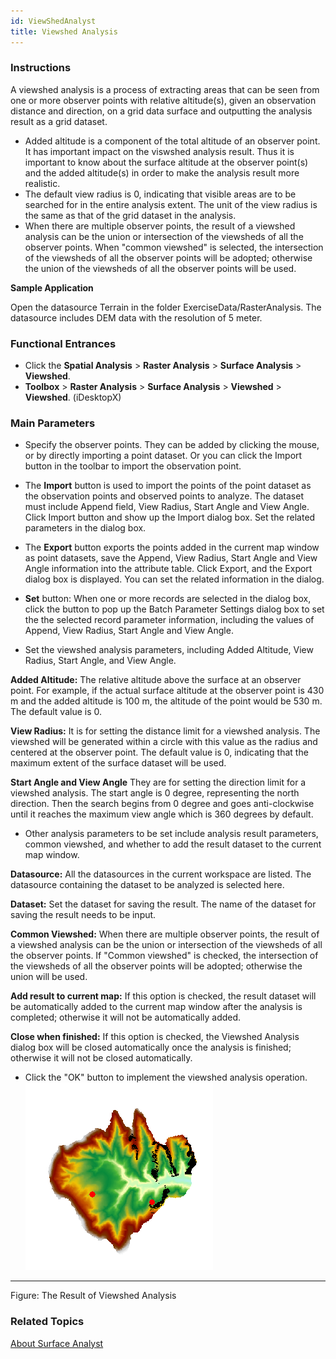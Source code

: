 ```yaml
---
id: ViewShedAnalyst
title: Viewshed Analysis
---
```

### Instructions

A viewshed analysis is a process of extracting areas that can be seen from one or more observer points with relative altitude(s), given an observation distance and direction, on a grid data surface and outputting the analysis result as a grid dataset.

  * Added altitude is a component of the total altitude of an observer point. It has important impact on the viswshed analysis result. Thus it is important to know about the surface altitude at the observer point(s) and the added altitude(s) in order to make the analysis result more realistic.
  * The default view radius is 0, indicating that visible areas are to be searched for in the entire analysis extent. The unit of the view radius is the same as that of the grid dataset in the analysis.
  * When there are multiple observer points, the result of a viewshed analysis can be the union or intersection of the viewsheds of all the observer points. When "common viewshed" is selected, the intersection of the viewsheds of all the observer points will be adopted; otherwise the union of the viewsheds of all the observer points will be used.

**Sample Application**

Open the datasource Terrain in the folder ExerciseData/RasterAnalysis. The datasource includes DEM data with the resolution of 5 meter.

### Functional Entrances

  * Click the **Spatial Analysis** > **Raster Analysis** > **Surface Analysis** > **Viewshed**. 
  * **Toolbox** > **Raster Analysis** > **Surface Analysis** > **Viewshed** > **Viewshed**. (iDesktopX)

### Main Parameters

  * Specify the observer points. They can be added by clicking the mouse, or by directly importing a point dataset. Or you can click the Import button in the toolbar to import the observation point.

  * The **Import** button is used to import the points of the point dataset as the observation points and observed points to analyze. The dataset must include Append field, View Radius, Start Angle and View Angle. Click Import button and show up the Import dialog box. Set the related parameters in the dialog box.
  * The **Export** button exports the points added in the current map window as point datasets, save the Append, View Radius, Start Angle and View Angle information into the attribute table. Click Export, and the Export dialog box is displayed. You can set the related information in the dialog.
  * **Set** button: When one or more records are selected in the dialog box, click the button to pop up the Batch Parameter Settings dialog box to set the the selected record parameter information, including the values of Append, View Radius, Start Angle and View Angle.
* Set the viewshed analysis parameters, including Added Altitude, View Radius, Start Angle, and View Angle.

**Added Altitude:** The relative altitude above the surface at an observer point. For example, if the actual surface altitude at the observer point is 430 m and the added altitude is 100 m, the altitude of the point would be 530 m. The default value is 0.

**View Radius:** It is for setting the distance limit for a viewshed analysis. The viewshed will be generated within a circle with this value as the radius and centered at the observer point. The default value is 0, indicating that the maximum extent of the surface dataset will be used.

**Start Angle and View Angle** They are for setting the direction limit for a viewshed analysis. The start angle is 0 degree, representing the north direction. Then the search begins from 0 degree and goes anti-clockwise until it reaches the maximum view angle which is 360 degrees by default.

  * Other analysis parameters to be set include analysis result parameters, common viewshed, and whether to add the result dataset to the current map window.

**Datasource:** All the datasources in the current workspace are listed. The datasource containing the dataset to be analyzed is selected here.

**Dataset:** Set the dataset for saving the result. The name of the dataset for saving the result needs to be input.

**Common Viewshed:** When there are multiple observer points, the result of a viewshed analysis can be the union or intersection of the viewsheds of all the observer points. If "Common viewshed" is checked, the intersection of the viewsheds of all the observer points will be adopted; otherwise the union will be used.

**Add result to current map:** If this option is checked, the result dataset will be automatically added to the current map window after the analysis is completed; otherwise it will not be automatically added.

**Close when finished:** If this option is checked, the Viewshed Analysis dialog box will be closed automatically once the analysis is finished; otherwise it will not be closed automatically.

  * Click the "OK" button to implement the viewshed analysis operation.
![](img/ViewShed.png)  
---  
Figure: The Result of Viewshed Analysis

### Related Topics

 [About Surface Analyst](AoubtSurfaceAnalyst)

